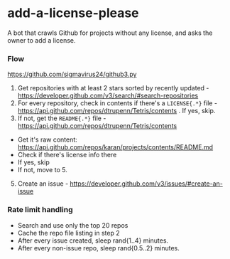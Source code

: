 # add-a-license-please
A bot that crawls Github for projects without any license, and asks the owner to add a license.

### Flow

https://github.com/sigmavirus24/github3.py

1. Get repositories with at least 2 stars sorted by recently updated - https://developer.github.com/v3/search/#search-repositories
2. For every repository, check in contents if there's a `LICENSE{.*}` file - https://api.github.com/repos/dtrupenn/Tetris/contents . If yes, skip.
4. If not, get the `README{.*}` file - https://api.github.com/repos/dtrupenn/Tetris/contents
  - Get it's raw content: https://api.github.com/repos/karan/projects/contents/README.md
  - Check if there's license info there
  - If yes, skip
  - If not, move to 5.
5. Create an issue - https://developer.github.com/v3/issues/#create-an-issue

### Rate limit handling

- Search and use only the top 20 repos
- Cache the repo file listing in step 2
- After every issue created, sleep rand{1..4} minutes.
- After every non-issue repo, sleep rand{0.5..2} minutes.
